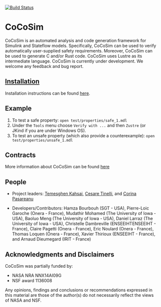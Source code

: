 [![Build Status](https://travis-ci.org/coco-team/cocoSim.svg?branch=master)](https://travis-ci.org/coco-team/cocoSim)

# CoCoSim

CoCoSim is an automated analysis and code generation framework for
Simulink and Stateflow models. Specifically, CoCoSim can be used to
verify automatically user-supplied safety requirements. Moreover,
CoCoSim can be used to generate C and/or Rust code. CoCoSim uses
Lustre as its intermediate language. CoCoSim is currently under
development. We welcome any feedback and bug report.

## [Installation](https://github.com/coco-team/cocoSim2/blob/master/doc/installation.md)

Installation instructions can be found [here](https://github.com/coco-team/cocoSim2/blob/master/doc/installation.md).

## Example

1. To test a safe property: `open test/properties/safe_1.mdl`
2. Under the `Tools` menu choose `Verify with ...` and then `Zustre` (or JKind if you are under Windows OS).
3. To test an unsafe property (which also provide a counterexample):
   `open test/properties/unsafe_1.mdl`
   
## Contracts 

More information about CoCoSim can be found [here](https://github.com/coco-team/cocoSim/wiki/CoCoSim)

## People

* Project leaders: [Temesghen Kahsai](http://www.lememta.info/),
  [Cesare Tinelli](http://homepage.cs.uiowa.edu/~tinelli/), and
  [Corina Pasareanu](https://ti.arc.nasa.gov/profile/pcorina/)

* Developers/Contributors: Hamza Bourbouh (SGT - USA), Pierre-Loic Garoche (Onera - France),
  Mudathir Mohamed (The University of Iowa - USA), Baoluo Meng (The University of Iowa - USA),
  Daniel Larraz (The University of Iowa - USA), Christelle Dambreville (ENSEEIHTENSEEIHT - France),
  Claire Pagetti (Onera - France), Eric Noulard (Onera - France), Thomas Loquen (Onera - France),
  Xavier Thirioux (ENSEEIHT - France), and Arnaud Dieumegard (IRIT - France)


## Acknowledgments and Disclaimers

CoCoSim was partially funded by:

   * NASA NRA NNX14AI09G
   * NSF award 1136008

Any opinions, findings and conclusions or recommendations expressed in
this material are those of the author(s) do not necessarily
reflect the views of NASA and NSF.
